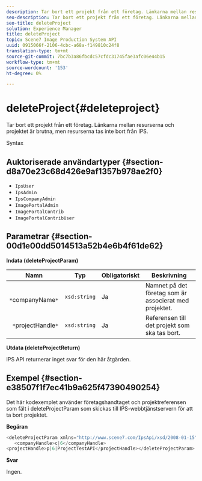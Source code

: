 ```yaml
---
description: Tar bort ett projekt från ett företag. Länkarna mellan resurserna och projektet är brutna, men resurserna tas inte bort från IPS.
seo-description: Tar bort ett projekt från ett företag. Länkarna mellan resurserna och projektet är brutna, men resurserna tas inte bort från IPS.
seo-title: deleteProject
solution: Experience Manager
title: deleteProject
topic: Scene7 Image Production System API
uuid: 0915066f-2106-4cbc-a68a-f149810c24f8
translation-type: tm+mt
source-git-commit: 7bc7b3a86fbcdc57cfdc31745fae3afc06e44b15
workflow-type: tm+mt
source-wordcount: '153'
ht-degree: 0%

---
```



# deleteProject{#deleteproject}

Tar bort ett projekt från ett företag. Länkarna mellan resurserna och projektet är brutna, men resurserna tas inte bort från IPS.

Syntax

## Auktoriserade användartyper {#section-d8a70e23c68d426e9af1357b978ae2f0}

* `IpsUser`
* `IpsAdmin`
* `IpsCompanyAdmin`
* `ImagePortalAdmin`
* `ImagePortalContrib`
* `ImagePortalContribUser`

## Parametrar {#section-00d1e00dd5014513a52b4e6b4f61de62}

**Indata (deleteProjectParam)**

| Namn | Typ | Obligatoriskt | Beskrivning |
|---|---|---|---|
| ` *`companyName`*` | `xsd:string` | Ja | Namnet på det företag som är associerat med projektet. |
| ` *`projectHandle`*` | `xsd:string` | Ja | Referensen till det projekt som ska tas bort. |

**Utdata (deleteProjectReturn)**

IPS API returnerar inget svar för den här åtgärden.

## Exempel {#section-e38507f1f7ec41b9a625f47390490254}

Det här kodexemplet använder företagshandtaget och projektreferensen som fält i deleteProjectParam som skickas till IPS-webbtjänstservern för att ta bort projektet.

**Begäran**

```java
<deleteProjectParam xmlns="http://www.scene7.com/IpsApi/xsd/2008-01-15">
   <companyHandle>c|6</companyHandle>
<projectHandle>p|6|ProjectTestAPI</projectHandle></deleteProjectParam>
```

**Svar**

Ingen.
